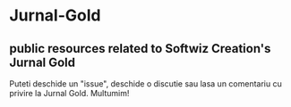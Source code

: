 # Jurnal-Gold
public resources related to Softwiz Creation's Jurnal Gold
--
Puteti deschide un "issue", deschide o discutie sau lasa un comentariu cu privire la Jurnal Gold. 
Multumim!
